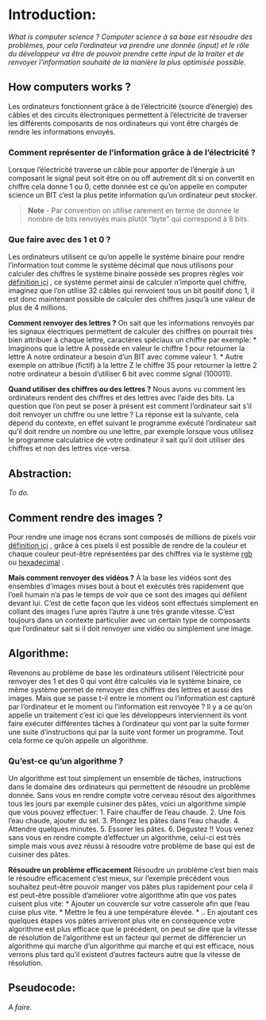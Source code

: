 # Introduction:
*What is computer science ? Computer science à sa base est résoudre des problèmes, pour cela l’ordinateur va prendre une donnée (input) et le rôle du développeur va être de pouvoir prendre cette input de la traiter et de renvoyer l’information souhaité de la manière la plus optimisée possible.*


## How computers works ?
Les ordinateurs fonctionnent grâce à de l’électricité (source d’énergie) des câbles et des circuits électroniques permettent à l’électricité de traverser les différents composants de nos ordinateurs qui vont être chargés de rendre les informations envoyés.

### Comment représenter de l’information grâce à de l’électricité ?
 Lorsque l’électricité traverse un câble pour apporter de l’énergie à un composant le signal peut soit être on ou off autrement dit si on convertit en chiffre cela donne 1 ou 0, cette donnée est ce qu’on appelle en computer science un BIT c’est la plus petite information qu’un ordinateur peut stocker.

> **Note** -  Par convention on utilise rarement en terme de donnée le nombre de bits renvoyés mais plutôt “byte” qui correspond à 8 bits.  

### Que faire avec des 1 et 0 ? 
Les ordinateurs utilisent ce qu’on appelle le système binaire pour rendre l’information tout comme le système décimal que nous utilisons pour calculer des chiffres le système binaire possède ses propres règles voir  [définition içi](https://fr.wikipedia.org/wiki/Syst%C3%A8me_binaire) , ce système permet ainsi de calculer n’importe quel chiffre, imaginez que l’on utilise 32 câbles qui renvoient tous un bit positif donc 1, il est donc maintenant possible de calculer des chiffres jusqu’à une valeur de plus de 4 millions.

**Comment renvoyer des lettres ?**
On sait que les informations renvoyés par les signaux électriques permettent de calculer des chiffres on pourrait très bien attribuer à chaque lettre, caractères spéciaux un chiffre par exemple:
	* Imaginons que la lettre A possède en valeur le chiffre 1 pour retourner la lettre A notre ordinateur a besoin d’un BIT avec comme valeur 1.
	* Autre exemple on attribue (fictif) à la lettre Z le chiffre 35 pour retourner la lettre 2 notre ordinateur a besoin d’utiliser 6 bit avec comme signal (100011).

**Quand utiliser des chiffres ou des lettres ?**
Nous avons vu comment les ordinateurs rendent des chiffres et des lettres avec l’aide des bits. La question que l’on peut se poser à présent est comment l’ordinateur sait s’il doit renvoyer un chiffre ou une lettre ? 
La réponse est la suivante, cela dépend du contexte, en effet suivant le programme exécuté l’ordinateur sait qu’il doit rendre un nombre ou une lettre, par exemple lorsque vous utilisez le programme calculatrice de votre ordinateur il sait qu’il doit utiliser des chiffres et non des lettres vice-versa.


## Abstraction:
*To do.*


## Comment rendre des images ?
Pour rendre une image nos écrans sont composés de millions de pixels voir  [définition içi](https://fr.wikipedia.org/wiki/Pixel) , grâce à ces pixels il est possible de rendre de la couleur et chaque couleur peut-être représentées par des chiffres via le système  [rgb](https://fr.wikipedia.org/wiki/Rouge_vert_bleu)  ou  [hexadecimal](https://fr.wikipedia.org/wiki/Syst%C3%A8me_hexad%C3%A9cimal) . 

**Mais comment renvoyer des vidéos ?**
À la base les vidéos sont des ensembles d’images mises bout à bout et exécutés très rapidement que l’oeil humain n’a pas le temps de voir que ce sont des images qui défilent devant lui.
C’est de cette façon que les vidéos sont effectués simplement en collant des images l’une après l’autre à une très grande vitesse.
C’est toujours dans un contexte particulier avec un certain type de composants que l’ordinateur sait si il doit renvoyer une vidéo ou simplement une image.


## Algorithme:
Revenons au problème de base les ordinateurs utilisent l’électricité pour renvoyer des 1 et des 0 qui vont être calculés via le système binaire, ce même système permet de renvoyer des chiffres des lettres et aussi des images.
Mais que se passe t-il entre le moment ou l’information est capturé par l’ordinateur et le moment ou l’information est renvoyée ? Il y a ce qu’on appelle un traitement c’est ici que les développeurs interviennent ils vont faire exécuter différentes tâches à l’ordinateur qui vont par la suite former une suite d’instructions qui par la suite vont former un programme. Tout cela forme ce qu’on appelle un algorithme.

### Qu’est-ce qu’un algorithme ?
Un algorithme est tout simplement un ensemble de tâches, instructions dans le domaine des ordinateurs qui permettent de résoudre un problème donnée.
Sans vous en rendre compte votre cerveau résout des algorithmes tous les jours par exemple cuisiner des pâtes, voici un algorithme simple que vous pouvez effectuer:
	1. Faire chauffer de l’eau chaude.
	2. Une fois l’eau chaude, ajouter du sel.
	3. Plongez les pâtes dans l’eau chaude.
	4. Attendre quelques minutes.
	5. Essorer les pâtes.
	6. Dégustez !!
Vous venez sans vous en rendre compte d’effectuer un algorithme, celui-ci est très simple mais vous avez réussi à résoudre votre problème de base qui est de cuisiner des pâtes.

**Résoudre un problème efficacement**
Résoudre un problème c’est bien mais le résoudre efficacement c’est mieux, sur l’exemple précédent vous souhaitez peut-être pouvoir manger vos pâtes plus rapidement pour cela il est peut-être possible d’améliorer votre algorithme afin que vos pates cuisent plus vite:
	* Ajouter un couvercle sur votre casserole afin que l’eau cuise plus vite.
	* Mettre le feu à une température élevée.
	* ..
En ajoutant ces quelques étapes vos pâtes arriveront plus vite en conséquence votre algorithme est plus efficace que le précédent, on peut se dire que la vitesse de résolution de l’algorithme est un facteur qui permet de différencier un algorithme qui marche d’un algorithme qui marche et qui est efficace, nous verrons plus tard qu’il existent d’autres facteurs autre que la vitesse de résolution.

## Pseudocode:
*A faire.*